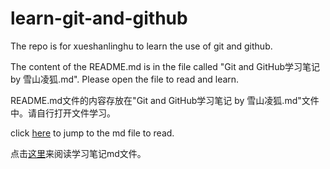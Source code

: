 # learn-git-and-github
The repo is for xueshanlinghu to learn the use of git and github.

The content of the README.md is in the file called "Git and GitHub学习笔记 by 雪山凌狐.md". Please open the file to read and learn.

README.md文件的内容存放在"Git and GitHub学习笔记 by 雪山凌狐.md"文件中。请自行打开文件学习。

click [here](https://github.com/xueshanlinghu/learn-git-and-github/blob/master/Git%20and%20GitHub%E5%AD%A6%E4%B9%A0%E7%AC%94%E8%AE%B0%20by%20%E9%9B%AA%E5%B1%B1%E5%87%8C%E7%8B%90.md) to jump to the md file to read.

点击[这里](https://github.com/xueshanlinghu/learn-git-and-github/blob/master/Git%20and%20GitHub%E5%AD%A6%E4%B9%A0%E7%AC%94%E8%AE%B0%20by%20%E9%9B%AA%E5%B1%B1%E5%87%8C%E7%8B%90.md)来阅读学习笔记md文件。
